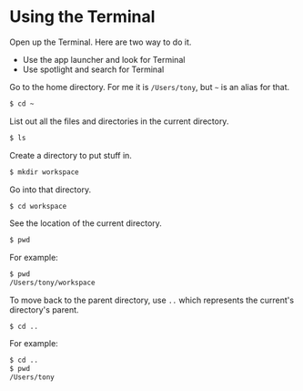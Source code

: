 # Using the Terminal

Open up the Terminal. Here are two way to do it.

* Use the app launcher and look for Terminal
* Use spotlight and search for Terminal

Go to the home directory. For me it is `/Users/tony`, but `~` is an alias for that.

```sh
$ cd ~
```

List out all the files and directories in the current directory.

```sh
$ ls
```

Create a directory to put stuff in.

```sh
$ mkdir workspace
```

Go into that directory.

```sh
$ cd workspace
```

See the location of the current directory.

```sh
$ pwd
```

For example:

```sh
$ pwd
/Users/tony/workspace
```

To move back to the parent directory, use `..` which represents the current's directory's parent.

```
$ cd ..
```

For example:

```sh
$ cd ..
$ pwd
/Users/tony
```